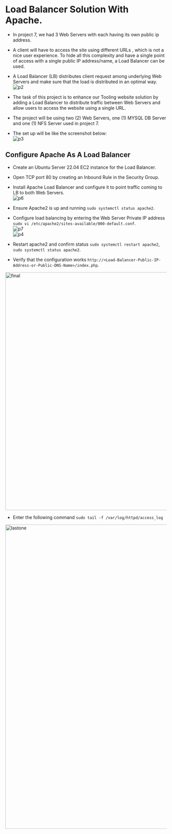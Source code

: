 # Load Balancer Solution With Apache.
- In project 7, we had 3 Web Servers with each having its own public ip address. 
- A client will have to access the site using different URLs , which is not a nice user experience. To hide all this complexity and have a single point of access with a single public IP address/name, a Load Balancer can be used.
- A Load Balancer (LB) distributes client request among underlying Web Servers and make sure that the load is distributed in an optimal way.   
![p2](https://user-images.githubusercontent.com/50557587/142720551-00010d9f-15f2-4c11-8e0d-59c814f4cc42.PNG)

- The task of this project is to enhance our Tooling website solution by adding a Load Balancer to distribute traffic between Web Servers and allow users to access the website using a single URL.
- The project will be using two (2) Web Servers, one (1) MYSQL DB Server and one (1) NFS Server used in project 7.
- The set up will be like the screenshot below:  
![p3](https://user-images.githubusercontent.com/50557587/142720584-de0b61be-8ba7-4ee2-9b47-c81601a9d3eb.PNG)

## Configure Apache As A Load Balancer
- Create  an Ubuntu Server 22.04 EC2 instance for the Load Balancer.
- Open TCP port 80 by creating an Inbound Rule in the Security Group.
- Install Apache Load Balancer and configure it to point traffic coming to LB to both Web Servers.  
![p6](https://user-images.githubusercontent.com/50557587/142721037-6d32fae0-9ec6-497d-82b8-28fbc64545f4.PNG)

- Ensure Apache2 is up and running `sudo systemctl status apache2`.
- Configure load balancing by entering the Web Server Private IP address `sudo vi /etc/apache2/sites-available/000-default.conf`.         
![p7](https://user-images.githubusercontent.com/50557587/142721133-e2dd2b97-c591-43c2-83db-fc90269f24cb.PNG)       
![p4](https://user-images.githubusercontent.com/50557587/142721149-b05dde6c-0df9-4d2c-95db-45bae6e80afc.PNG)

- Restart apache2 and confirm status `sudo systemctl restart apache2`, `sudo systemctl status apache2`.

- Verify that the configuration works `http://<Load-Balancer-Public-IP-Address-or-Public-DNS-Name>/index.php`.   
<img width="742" alt="final" src="https://user-images.githubusercontent.com/104162178/171614173-edc5a5f3-414d-4d60-81e6-02c1f6d298bb.PNG">


- Enter the following command `sudo tail -f /var/log/httpd/access_log`
<img width="949" alt="lastone" src="https://user-images.githubusercontent.com/104162178/171614147-51138a9b-1683-4c83-a30a-af0f9a1268ab.PNG">

